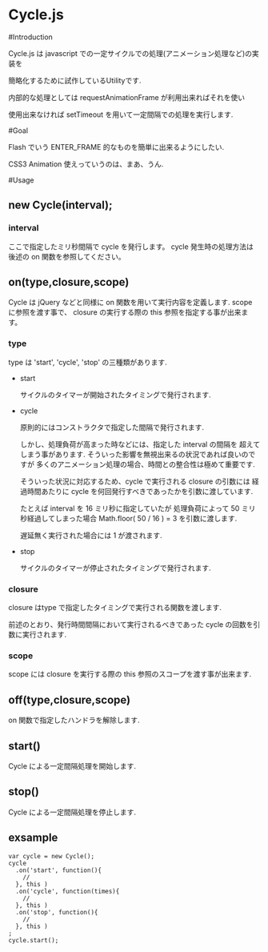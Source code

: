 Cycle.js
=====

#Introduction

Cycle.js は javascript での一定サイクルでの処理(アニメーション処理など)の実装を

簡略化するために試作しているUtilityです.

内部的な処理としては requestAnimationFrame が利用出来ればそれを使い

使用出来なければ setTimeout を用いて一定間隔での処理を実行します.

#Goal

Flash でいう ENTER_FRAME 的なものを簡単に出来るようにしたい.

CSS3 Animation 使えっていうのは、まあ、うん.

#Usage

## new Cycle(interval);

### interval

ここで指定したミリ秒間隔で cycle を発行します。
cycle 発生時の処理方法は後述の on 関数を参照してください。

## on(type,closure,scope)

Cycle は jQuery などと同様に on 関数を用いて実行内容を定義します.
scope に参照を渡す事で、 closure の実行する際の this 参照を指定する事が出来ます。

### type

type は 'start', 'cycle', 'stop' の三種類があります. 

- start

    サイクルのタイマーが開始されたタイミングで発行されます.

- cycle

    原則的にはコンストラクタで指定した間隔で発行されます.
    
    しかし、処理負荷が高まった時などには、指定した interval の間隔を
    超えてしまう事があります.
    そういった影響を無視出来るの状況であれば良いのですが
    多くのアニメーション処理の場合、時間との整合性は極めて重要です.
    
    そういった状況に対応するため、cycle で実行される closure の引数には
    経過時間あたりに cycle を何回発行すべきであったかを引数に渡しています.
    
    たとえば interval を 16 ミリ秒に指定していたが
    処理負荷によって 50 ミリ秒経過してしまった場合
    Math.floor( 50 / 16 ) = 3 を引数に渡します.
    
    遅延無く実行された場合には 1 が渡されます.

- stop

    サイクルのタイマーが停止されたタイミングで発行されます.

### closure

closure はtype で指定したタイミングで実行される関数を渡します.

前述のとおり、発行時間間隔において実行されるべきであった
cycle の回数を引数に実行されます.

### scope

scope には closure を実行する際の this 参照のスコープを渡す事が出来ます.

## off(type,closure,scope)

on 関数で指定したハンドラを解除します.

## start()

Cycle による一定間隔処理を開始します.

## stop()

Cycle による一定間隔処理を停止します.

## exsample

    var cycle = new Cycle();
    cycle
      .on('start', function(){
        // 
      }, this )
      .on('cycle', function(times){
        // 
      }, this )
      .on('stop', function(){
        // 
      }, this )
    ;
    cycle.start();
